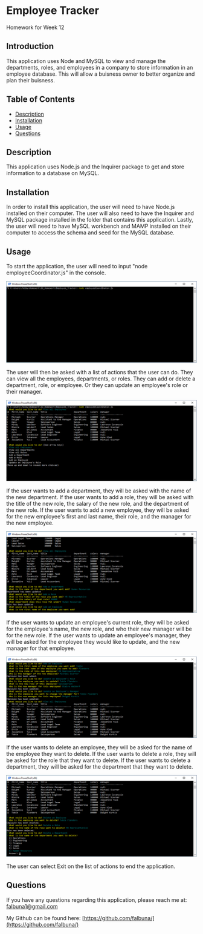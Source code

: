 # Employee Tracker

Homework for Week 12

## Introduction

This application uses Node and MySQL to view and manage the departments, roles, and employees in a company to store information in an employee database. This will allow a buisness owner to better organize and plan their buisness.

## Table of Contents
* [Description](#Description)
* [Installation](#Installation)
* [Usage](#Usage)
* [Questions](#Questions)

## Description

This application uses Node.js and the Inquirer package to get and store information to a database on MySQL.

## Installation

In order to install this application, the user will need to have Node.js installed on their computer. The user will also need to have the Inquirer and MySQL package installed in the folder that contains this application. Lastly, the user will need to have MySQL workbench and MAMP installed on their computer to access the schema and seed for the MySQL database.

## Usage

To start the application, the user will need to input "node employeeCoordinator.js" in the console.

![Windows Powershell with node employeeCoordinator.js](https://github.com/falbuna/Employee_Tracker/blob/master/Assets/1nodeFirst.png)

The user will then be asked with a list of actions that the user can do. They can view all the employees, departments, or roles. They can add or delete a department, role, or employee. Or they can update an employee's role or their manager.

![View all Employees table and list all actions.](https://github.com/falbuna/Employee_Tracker/blob/master/Assets/2list.png)

If the user wants to add a department, they will be asked with the name of the new department. If the user wants to add a role, they will be asked with the title of the new role, the salary of the new role, and the department of the new role. If the user wants to add a new employee, they will be asked for the new employee's first and last name, their role, and the manager for the new employee.

![Adding a department, role, or employee.](https://github.com/falbuna/Employee_Tracker/blob/master/Assets/3add.png)

If the user wants to update an employee's current role, they will be asked for the employee's name, the new role, and who their new manager will be for the new role. If the user wants to update an employee's manager, they will be asked for the employee they would like to update, and the new manager for that employee.

![Updating an employees Role or manager](https://github.com/falbuna/Employee_Tracker/blob/master/Assets/4update.png)

If the user wants to delete an employee, they will be asked for the name of the employee they want to delete. If the user wants to delete a role, they will be asked for the role that they want to delete. If the user wants to delete a department, they will be asked for the department that they want to delete.

![Deleting a department, role, or employee](https://github.com/falbuna/Employee_Tracker/blob/master/Assets/5delete.png)

The user can select Exit on the list of actions to end the application.

## Questions

If you have any questions regarding this application, please reach me at: falbuna1@gmail.com

My Github can be found here: [https://github.com/falbuna/](https://github.com/falbuna/)